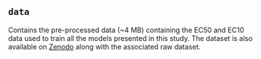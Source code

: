 ## `data`
Contains the pre-processed data (~4 MB) containing the EC50 and EC10 data used to train all the models presented in this study. The dataset is also available on [Zenodo](https://zenodo.org) along with the associated raw dataset. 